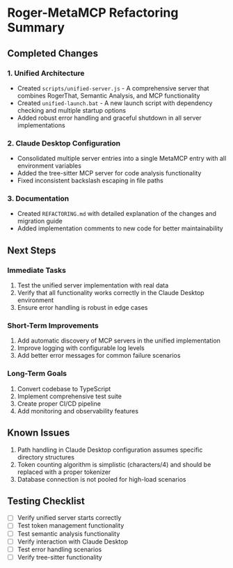 # Roger-MetaMCP Refactoring Summary

## Completed Changes

### 1. Unified Architecture

- Created `scripts/unified-server.js` - A comprehensive server that combines RogerThat, Semantic Analysis, and MCP functionality
- Created `unified-launch.bat` - A new launch script with dependency checking and multiple startup options
- Added robust error handling and graceful shutdown in all server implementations

### 2. Claude Desktop Configuration

- Consolidated multiple server entries into a single MetaMCP entry with all environment variables
- Added the tree-sitter MCP server for code analysis functionality
- Fixed inconsistent backslash escaping in file paths

### 3. Documentation

- Created `REFACTORING.md` with detailed explanation of the changes and migration guide
- Added implementation comments to new code for better maintainability

## Next Steps

### Immediate Tasks

1. Test the unified server implementation with real data
2. Verify that all functionality works correctly in the Claude Desktop environment
3. Ensure error handling is robust in edge cases

### Short-Term Improvements

1. Add automatic discovery of MCP servers in the unified implementation
2. Improve logging with configurable log levels
3. Add better error messages for common failure scenarios

### Long-Term Goals

1. Convert codebase to TypeScript
2. Implement comprehensive test suite
3. Create proper CI/CD pipeline
4. Add monitoring and observability features

## Known Issues

1. Path handling in Claude Desktop configuration assumes specific directory structures
2. Token counting algorithm is simplistic (characters/4) and should be replaced with a proper tokenizer
3. Database connection is not pooled for high-load scenarios

## Testing Checklist

- [ ] Verify unified server starts correctly
- [ ] Test token management functionality
- [ ] Test semantic analysis functionality
- [ ] Verify interaction with Claude Desktop
- [ ] Test error handling scenarios
- [ ] Verify tree-sitter functionality
